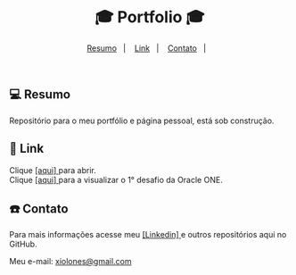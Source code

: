 <h1 align="center">
  🎓 Portfolio 🎓
</h1>

<p align="center">
<a href="#-projeto">Resumo</a>&nbsp;&nbsp;&nbsp;|&nbsp;&nbsp;&nbsp;
  <a href="#rocket-tecnologias">Link</a>&nbsp;&nbsp;&nbsp;|&nbsp;&nbsp;&nbsp;  
  <a href="#-layout">Contato</a>&nbsp;&nbsp;&nbsp;|&nbsp;&nbsp;&nbsp;
</p>

<br>

## 💻 Resumo

Repositório para o meu portfólio e página pessoal, está sob construção.


## 🚀 Link

Clique <a href= "https://Gabriel-Wendel.github.io/"> [aqui]  </a>  para abrir. <br>
Clique <a href= "https://Gabriel-Wendel.github.io/challenge01-ONE/index.html"> [aqui]  </a>  para a visualizar o 1° desafio da Oracle ONE. <br>

## ☎️ Contato

Para mais informações acesse meu <a href= "https://www.linkedin.com/in/gabriel-wendel-de-oliveira/"> [Linkedin]
</a> e outros repositórios aqui no GitHub. 

Meu e-mail: xiolones@gmail.com
